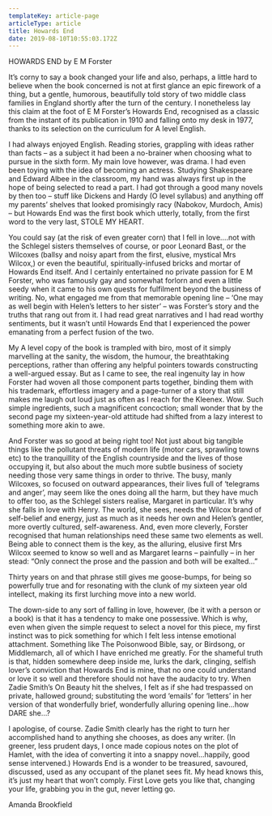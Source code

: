 ```yaml
---
templateKey: article-page
articleType: article
title: Howards End
date: 2019-08-10T10:55:03.172Z
---
```


HOWARDS END by E M Forster

It’s corny to say a book changed your life and also, perhaps, a little hard to believe when the book concerned is not at first glance an epic firework of a thing, but a gentle, humorous, beautifully told story of two middle class families in England shortly after the turn of the century. I nonetheless lay this claim at the foot of E M Forster’s Howards End, recognised as a classic from the instant of its publication in 1910 and falling onto my desk in 1977, thanks to its selection on the curriculum for A level English.

I had always enjoyed English. Reading stories, grappling with ideas rather than facts – as a subject it had been a no-brainer when choosing what to pursue in the sixth form. My main love however, was drama. I had even been toying with the idea of becoming an actress. Studying Shakespeare and Edward Albee in the classroom, my hand was always first up in the hope of being selected to read a part. I had got through a good many novels by then too – stuff like Dickens and Hardy (O level syllabus) and anything off my parents’ shelves that looked promisingly racy (Nabokov, Murdoch, Amis) – but Howards End was the first book which utterly, totally, from the first word to the very last, STOLE MY HEART.

You could say (at the risk of even greater corn) that I fell in love….not with the Schlegel sisters themselves of course, or poor Leonard Bast, or the Wilcoxes (ballsy and noisy apart from the first, elusive, mystical Mrs Wilcox,) or even the beautiful, spiritually-infused bricks and mortar of Howards End itself. And I certainly entertained no private passion for E M Forster, who was famously gay and somewhat forlorn and even a little seedy when it came to his own quests for fulfilment beyond the business of writing. No, what engaged me from that memorable opening line – ‘One may as well begin with Helen’s letters to her sister’ – was Forster’s story and the truths that rang out from it. I had read great narratives and I had read worthy sentiments, but it wasn’t until Howards End that I experienced the power emanating from a perfect fusion of the two.

My A level copy of the book is trampled with biro, most of it simply marvelling at the sanity, the wisdom, the humour, the breathtaking perceptions, rather than offering any helpful pointers towards constructing a well-argued essay. But as I came to see, the real ingenuity lay in how Forster had woven all those component parts together, binding them with his trademark, effortless imagery and a page-turner of a story that still makes me laugh out loud just as often as I reach for the Kleenex. Wow. Such simple ingredients, such a magnificent concoction; small wonder that by the second page my sixteen-year-old attitude had shifted from a lazy interest to something more akin to awe.

And Forster was so good at being right too! Not just about big tangible things like the pollutant threats of modern life (motor cars, sprawling towns etc) to the tranquillity of the English countryside and the lives of those occupying it, but also about the much more subtle business of society needing those very same things in order to thrive. The busy, manly Wilcoxes, so focused on outward appearances, their lives full of ‘telegrams and anger’, may seem like the ones doing all the harm, but they have much to offer too, as the Schlegel sisters realise, Margaret in particular. It’s why she falls in love with Henry. The world, she sees, needs the Wilcox brand of self-belief and energy, just as much as it needs her own and Helen’s gentler, more overtly cultured, self-awareness. And, even more cleverly, Forster recognised that human relationships need these same two elements as well. Being able to connect them is the key, as the alluring, elusive first Mrs Wilcox seemed to know so well and as Margaret learns – painfully – in her stead: “Only connect the prose and the passion and both will be exalted…”

Thirty years on and that phrase still gives me goose-bumps, for being so powerfully true and for resonating with the clunk of my sixteen year old intellect, making its first lurching move into a new world.

The down-side to any sort of falling in love, however, (be it with a person or a book) is that it has a tendency to make one possessive. Which is why, even when given the simple request to select a novel for this piece, my first instinct was to pick something for which I felt less intense emotional attachment. Something like The Poisonwood Bible, say, or Birdsong, or Middlemarch, all of which I have enriched me greatly. For the shameful truth is that, hidden somewhere deep inside me, lurks the dark, clinging, selfish lover’s conviction that Howards End is mine, that no one could understand or love it so well and therefore should not have the audacity to try. When Zadie Smith’s On Beauty hit the shelves, I felt as if she had trespassed on private, hallowed ground; substituting the word ‘emails’ for ‘letters’ in her version of that wonderfully brief, wonderfully alluring opening line…how DARE she…?

I apologise, of course. Zadie Smith clearly has the right to turn her accomplished hand to anything she chooses, as does any writer. (In greener, less prudent days, I once made copious notes on the plot of Hamlet, with the idea of converting it into a snappy novel…happily, good sense intervened.) Howards End is a wonder to be treasured, savoured, discussed, used as any occupant of the planet sees fit. My head knows this, it’s just my heart that won’t comply. First Love gets you like that, changing your life, grabbing you in the gut, never letting go.

Amanda Brookfield
